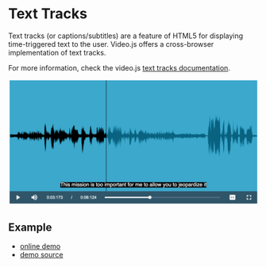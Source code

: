 # Text Tracks

Text tracks (or captions/subtitles) are a feature of HTML5 for displaying
time-triggered text to the user. Video.js offers a cross-browser implementation
of text tracks.

For more information, check the video.js
[text tracks documentation](https://github.com/videojs/video.js/blob/master/docs/guides/text-tracks.md).

![Text tracks screenshot](img/text-tracks.png?raw=true "Text tracks screenshot")

## Example

- [online demo](https://collab-project.github.io/videojs-wavesurfer/demo/texttrack.html)
- [demo source](https://github.com/collab-project/videojs-wavesurfer/blob/master/examples/texttrack.html)

